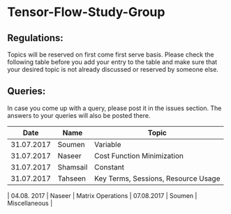 # Tensor-Flow-Study-Group

## Regulations:
Topics will be reserved on first come first serve basis. Please check the following table before you add your entry to the table and make sure that your desired topic is not already discussed or reserved by someone else.

## Queries:
In case you come up with a query, please post it in the issues section. The answers to your queries will also be posted there.

| Date  | Name | Topic |
| ------------- | ------------- | ------------- |
| 31.07.2017  | Soumen   | Variable  |
| 31.07.2017  | Naseer   | Cost Function Minimization |
| 31.07.2017  | Shamsail | Constant |
| 31.07.2017  | Tahseen  | Key Terms, Sessions, Resource Usage |

| 04.08. 2017 | Naseer   | Matrix Operations
| 07.08.2017  | Soumen   | Miscellaneous    |
